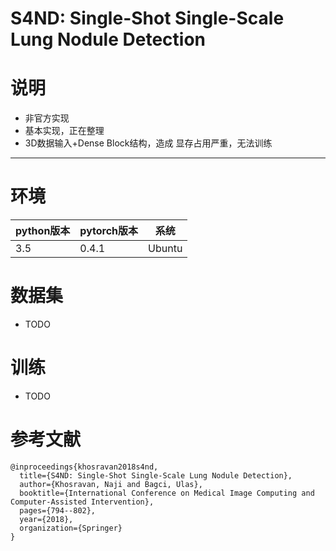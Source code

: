 # S4ND: Single-Shot Single-Scale Lung Nodule Detection

# 说明
- 非官方实现
- 基本实现，正在整理
- 3D数据输入+Dense Block结构，造成 显存占用严重，无法训练

----------

# 环境


| python版本 | pytorch版本 | 系统   |
|------------|-------------|--------|
| 3.5        | 0.4.1       | Ubuntu |

# 数据集

- TODO

# 训练

- TODO

 # 参考文献

```
@inproceedings{khosravan2018s4nd,
  title={S4ND: Single-Shot Single-Scale Lung Nodule Detection},
  author={Khosravan, Naji and Bagci, Ulas},
  booktitle={International Conference on Medical Image Computing and Computer-Assisted Intervention},
  pages={794--802},
  year={2018},
  organization={Springer}
}
```